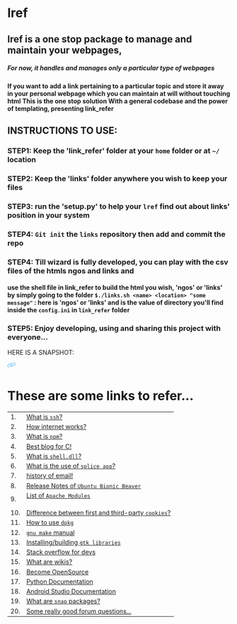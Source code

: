 # lref
## lref is a one stop package to manage and maintain your webpages,
##### For now, it handles and manages only a particular type of webpages

#### If you want to add a link pertaining to a particular topic and store it away in your personal webpage which you can maintain at will without touching html This is the one stop solution With a general codebase and the power of templating, presenting link_refer
## INSTRUCTIONS TO USE:
### STEP1: Keep the 'link_refer' folder at your ```home``` folder or at ```~/``` location
### STEP2: Keep the 'links' folder anywhere you wish to keep your files
### STEP3: run the 'setup.py' to help your ```lref``` find out about links' position in your system
### STEP4: ```Git init``` the ```links``` repository then add and commit the repo
### STEP4: Till wizard is fully developed, you can play with the csv files of the htmls ngos and links and

#### use the shell file in link_refer to build the html you wish, 'ngos' or 'links' by simply going to the folder ```$./links.sh <name> <location> "some message"``` : here <name> is 'ngos' or 'links' and <location> is the value of directory you'll find inside the ```config.ini``` in ```link_refer``` folder
### STEP5: Enjoy developing, using and sharing this project with everyone...
HERE IS A SNAPSHOT:
<html>
<head>
<link rel="stylesheet" type="text/css" href= "https://github.com/Arka-h/lref/blob/master/links/static/links.css">
<head>
	<sup>
		<img src="https://github.com/Arka-h/lref/blob/master/links/images/link-icon.png" height="10px">
	</sup>
	<h1>These are some links to refer...</h1>
</h1>
<table>
<tr>
	<td>1.</td>
	<td>
		<a href= "http://blog.robertelder.org/what-is-ssh/">
		 What is <code>ssh</code>?
		</a>
	</td>
</tr>

<tr>
<td>2.</td>
<td>
<a href= "http://www.theshulers.com/whitepapers/internet_whitepaper/index.html">
How internet works?
</a>
</td>
</tr>

<tr>
<td>3.</td>
<td>
<a href= "https://www.w3schools.com/whatis/whatis_npm.asp">
What is <code>npm</code>?
</a>
</td>
</tr>

<tr>
<td>4.</td>
<td>
<a href= "https://www.cprogramming.com/">
Best blog for C!
</a>
</td>
</tr>

<tr>
<td>5.</td>
<td>
<a href= "https://www.processlibrary.com/en/directory/files/shell/20594/">
What is <code>shell.dll</code>?
</a>
</td>
</tr>

<tr>
<td>6.</td>
<td>
<a href= "https://www.mikegingerich.com/blog/splice-app-use/">
What is the use of <code>splice app</code>?
</a>
</td>
</tr>

<tr>
<td>7.</td>
<td>
<a href= "https://phrasee.co/a-brief-history-of-email/">
history of email!
</a>
</td>
</tr>

<tr>
<td>8.</td>
<td>
<a href= "https://wiki.ubuntu.com/BionicBeaver/ReleaseNotes">
Release Notes of <code>Ubuntu Bionic Beaver</code>
</a>
</td>
</tr>

<tr>
<td>9.</td>
<td>
<a href= "https://en.wikipedia.org/wiki/List_of_Apache_modules">
List of <code>Apache Modules
</a>
</td>
</tr>

<tr>
<td>10.</td>
<td>
<a href= "https://www.quora.com/What-is-the-difference-between-first-and-third-party-cookies-Can-first-party-cookies-be-set-by-third-party-providers-Can-first-and-third-party-cookies-only-be-read-by-the-same-domain-or-can-they-be-read-by-any-domain">
Difference between first and third-party <code>cookies</code>?
</a>
</td>
</tr>

<tr>
<td>11.</td>
<td>
<a href= "https://linux.die.net/man/1/dpkg">
How to use <code>dpkg</code>
</a>
</td>
</tr>

<tr>
<td>12.</td>
<td>
<a href= "https://www.gnu.org/software/make/manual/make.html#Introduction">
<code>gnu make</code> manual
</a>
</td>
</tr>

<tr>
<td>13.</td>
<td>
<a href= "https://developer.gnome.org/gtk3/stable/gtk-building.html">
Installing/building <code>gtk libraries</code>
</a>
</td>
</tr>

<tr>
<td>14.</td>
<td>
<a href= "https://meta.stackoverflow.com/">
Stack overflow for devs
</a>
</td>
</tr>

<tr>
<td>15.</td>
<td>
<a href= "https://business.tutsplus.com/tutorials/what-are-wikis-and-why-should-you-use-them--cms-19540">
What are wikis?
</a>
</td>
</tr>

<tr>
<td>16.</td>
<td>
<a href= "https://askubuntu.com/questions/28372/how-do-i-get-and-modify-the-source-code-of-packages-installed-through-apt-get#28373">
Become OpenSource
</a>
</td>
</tr>

<tr>
<td>17.</td>
<td>
<a href= "https://docs.python.org/3/">
Python Documentation
</a>
</td>
</tr>

<tr>
<td>18.</td>
<td>
<a href= "https://developer.android.com/studio/run/emulator-acceleration?utm_source=android-studio#vm-linux">
Android Studio Documentation
</a>
</td>
</tr>

<tr>
<td>19.</td>
<td>
<a href= "https://itsfoss.com/use-snap-packages-ubuntu-16-04/">
What are <code>snap</code> packages?
</a>
</td>
</tr>

<tr>
<td>20.</td>
<td>
<a href= "https://www.linuxquestions.org/questions/programming-9/c-and-opengl-how-to-make-programs-games-compatible-with-both-windows-and-linux-188754/">
Some really good forum questions...
</a>
</td>
</tr>

